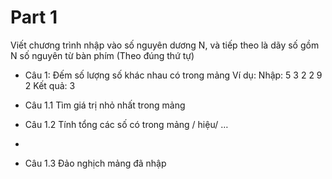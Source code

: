 
# Part 1

Viết chương trình nhập vào số nguyên dương N, và tiếp theo là dãy số gồm N số nguyên từ bàn phím (Theo đúng thứ tự)
- Câu 1: Đếm số lượng số khác nhau có trong mảng
Ví dụ: Nhập:  5 3 2 2 9 2
Kết quả: 3

- Câu 1.1 Tìm giá trị nhỏ nhất trong mảng

- Câu 1.2 Tính tổng các số có trong mảng / hiệu/ …
- 
- Câu 1.3 Đảo nghịch mảng đã nhập